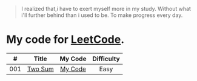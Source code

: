 > I realized that,i have to exert myself more in my study.
Without what i'll further behind than i used to be.
To make progress every day.


# My code for [LeetCode](https://leetcode.com/problemset/algorithms/).

| # | Title | My Code | Difficulty |
|--|:---:|:---:|:---:|
| 001 | [Two Sum](https://leetcode.com/problems/two-sum/) | [My Code](/mycode/01%20Two%20Sum/twosum.js) | Easy |